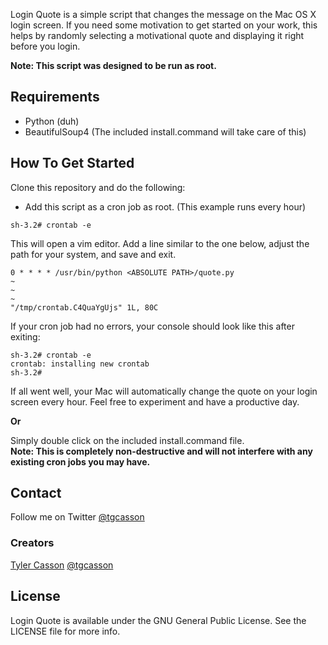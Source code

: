 Login Quote is a simple script that changes the message on the Mac OS X login screen. If you need some motivation to get started on your work, this helps by randomly selecting a motivational quote and displaying it right before you login.

**Note: This script was designed to be run as root.**

## Requirements

- Python (duh)
- BeautifulSoup4 (The included install.command will take care of this)

## How To Get Started

Clone this repository and do the following:

- Add this script as a cron job as root. (This example runs every hour)
```console
sh-3.2# crontab -e
```
This will open a vim editor. Add a line similar to the one below, adjust the path for your system, and save and exit.
```console
0 * * * * /usr/bin/python <ABSOLUTE PATH>/quote.py
~
~
~
"/tmp/crontab.C4QuaYgUjs" 1L, 80C
```
If your cron job had no errors, your console should look like this after exiting:
```console
sh-3.2# crontab -e
crontab: installing new crontab
sh-3.2#
```  

If all went well, your Mac will automatically change the quote on your login screen every hour. Feel free to experiment and have a productive day.

**Or**

Simply double click on the included install.command file.  
**Note: This is completely non-destructive and will not interfere with any existing cron jobs you may have.**

## Contact

Follow me on Twitter [@tgcasson](https://twitter.com/tgcasson)

### Creators

[Tyler Casson](http://tylercasson.com)
[@tgcasson](https://twitter.com/tgcasson)

## License

Login Quote is available under the GNU General Public License. See the LICENSE file for more info.
